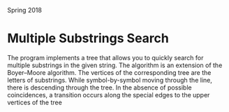 Spring 2018

# Multiple Substrings Search

The program implements a tree that allows you to quickly search for multiple substrings in the given string. The algorithm is an extension of the Boyer–Moore algorithm. The vertices of the corresponding tree are the letters of substrings. While symbol-by-symbol moving through the line, there is descending through the tree. In the absence of possible coincidences, a transition occurs along the special edges to the upper vertices of the tree
